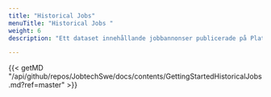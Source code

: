 ```yaml
---
title: "Historical Jobs"
menuTitle: "Historical Jobs "
weight: 6
description: "Ett dataset innehållande jobbannonser publicerade på Platsbanken från 2006 till och med 2019"

---
```


{{< getMD "/api/github/repos/JobtechSwe/docs/contents/GettingStartedHistoricalJobs.md?ref=master" >}}